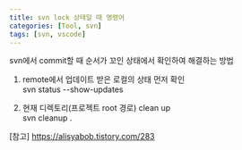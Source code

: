 ```yaml
---
title: svn lock 상태일 때 명령어
categories: [Tool, svn]
tags: [svn, vscode]
---
```


svn에서 commit할 때 순서가 꼬인 상태에서 확인하여 해결하는 방법

1. remote에서 업데이트 받은 로컬의 상태 먼저 확인           
svn status --show-updates

2. 현재 디렉토리(프로젝트 root 경로) clean up           
svn cleanup .


[참고] https://alisyabob.tistory.com/283
